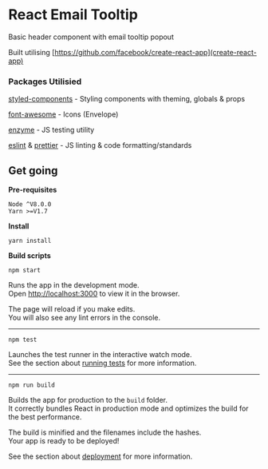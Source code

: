 # React Email Tooltip

Basic header component with email tooltip popout

Built utilising [https://github.com/facebook/create-react-app](create-react-app)

### Packages Utilisied

[styled-components](https://www.styled-components.com/) - Styling components with theming, globals & props

[font-awesome](https://github.com/FortAwesome/Font-Awesome) - Icons (Envelope)

[enzyme](https://airbnb.io/enzyme/) - JS testing utility

[eslint](https://eslint.org/) & [prettier](https://github.com/prettier/prettier) - JS linting & code formatting/standards

## Get going

**Pre-requisites**

```
Node ^V8.0.0
Yarn >=V1.7
```
**Install**

```
yarn install
```

**Build scripts**

```
npm start
```

Runs the app in the development mode.<br>
Open [http://localhost:3000](http://localhost:3000) to view it in the browser.

The page will reload if you make edits.<br>
You will also see any lint errors in the console.

---

```
npm test
```

Launches the test runner in the interactive watch mode.<br>
See the section about [running tests](https://facebook.github.io/create-react-app/docs/running-tests) for more information.

---

```
npm run build
```

Builds the app for production to the `build` folder.<br>
It correctly bundles React in production mode and optimizes the build for the best performance.

The build is minified and the filenames include the hashes.<br>
Your app is ready to be deployed!

See the section about [deployment](https://facebook.github.io/create-react-app/docs/deployment) for more information.
